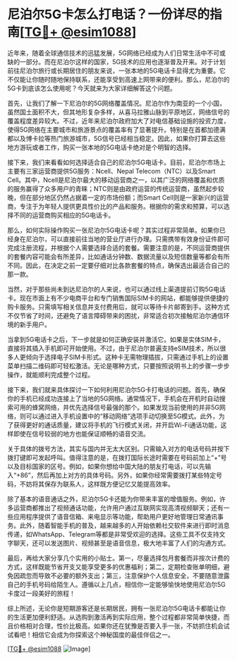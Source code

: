 # 尼泊尔5G卡怎么打电话？一份详尽的指南[[TG💪+ @esim1088](https://t.me/s/esim1088)]

近年来，随着全球通信技术的迅猛发展，5G网络已经成为人们日常生活中不可或缺的一部分。而在尼泊尔这样的国家，5G技术的应用也逐渐普及开来。对于计划前往尼泊尔旅行或长期居住的朋友来说，一张本地的5G电话卡显得尤为重要。它不仅能让你随时随地保持联系，还能享受到高速上网带来的便利。那么，尼泊尔的5G卡到底该怎么使用呢？今天就来为大家详细解答这个问题。

首先，让我们了解一下尼泊尔的5G网络覆盖情况。尼泊尔作为南亚的一个小国，虽然国土面积不大，但其地形复杂多样，从喜马拉雅山脉到平原地区，网络信号的覆盖程度差异较大。不过，近年来尼泊尔政府加大了对电信基础设施的投资力度，使得5G网络在主要城市和旅游景点的覆盖率有了显著提升。特别是在首都加德满都以及博卡拉等热门旅游城市，5G信号已经相当稳定。因此，如果你打算去这些地方游玩或者工作，购买一张本地的5G电话卡绝对是个明智的选择。

接下来，我们来看看如何选择适合自己的尼泊尔5G电话卡。目前，尼泊尔市场上主要有三家运营商提供5G服务：Ncell、Nepal Telecom（NTC）以及Smart Cell。其中，Ncell是尼泊尔最大的移动运营商之一，以其广泛的网络覆盖和优质的服务赢得了众多用户的青睐；NTC则是由政府运营的传统运营商，虽然起步较晚，但在部分地区仍然占据着一定的市场份额；而Smart Cell则是一家新兴的运营商，专注于为年轻人提供更具性价比的产品和服务。根据你的需求和预算，可以选择不同的运营商购买相应的5G电话卡。

那么，如何实际操作购买一张尼泊尔5G电话卡呢？其实过程非常简单。如果你已经身在尼泊尔，可以直接前往当地的营业厅进行办理。只需携带有效身份证件即可完成注册流程，并根据个人需要选择合适的套餐。需要注意的是，不同运营商提供的套餐内容可能会有所差异，比如通话分钟数、数据流量以及短信数量等都会有所不同。因此，在决定之前一定要仔细对比各款套餐的特点，确保选出最适合自己的那一款。

当然，对于那些尚未到达尼泊尔的人来说，也可以通过线上渠道提前订购5G电话卡。现在市面上有不少电商平台和专门销售国际SIM卡的网站，都能够提供便捷的购卡服务。只需填写相关信息并支付费用后，就可以等待卡片邮寄到手。这种方式不仅节省了时间，还避免了语言障碍带来的困扰，非常适合初次接触尼泊尔通信环境的新手用户。

当拿到5G电话卡之后，下一步就是如何正确安装并激活它。如果是实体SIM卡，直接将其插入手机即可开始使用。不过，由于尼泊尔普遍支持eSIM技术，所以很多人更倾向于选择电子SIM卡形式。这种卡无需物理插拔，只需通过手机上的设置菜单扫描二维码即可轻松激活。无论是哪种方式，只要按照说明书上的步骤一步步操作，就能顺利完成整个过程。

接下来，我们就来具体探讨一下如何利用尼泊尔5G卡打电话的问题。首先，确保你的手机已经成功连接上了当地的5G网络。通常情况下，手机会在开机时自动搜索可用的蜂窝网络，并优先选择信号最强的那个。如果发现当前使用的并非5G网络，则可以通过进入手机设置中的“移动网络”选项手动切换至5G模式。此外，为了获得更好的通话质量，建议将手机的飞行模式关闭，并开启Wi-Fi通话功能，这样即使在信号较弱的地方也能保证顺畅的语音交流。

关于具体的拨号方法，其实与国内并无太大区别。只需输入对方的电话号码并按下拨打键即可发起呼叫。值得注意的是，在拨打国际长途时需要在号码前加上“+”号以及目标国家的区号。例如，如果你想给中国大陆的朋友打电话，可以先输入“+86”，然后再加上对方的具体号码。另外，如果你经常需要拨打某些特定号码，不妨将其保存为联系人，这样既方便记忆又能提高效率。

除了基本的语音通话之外，尼泊尔5G卡还能为你带来丰富的增值服务。例如，许多运营商都推出了视频通话功能，允许用户通过互联网实现高清视频聊天；还有一些应用程序提供了语音信箱、来电显示等功能，帮助用户更好地管理日常通讯事务。此外，随着智能手机的普及，越来越多的人开始依赖社交软件来进行即时消息传递，如WhatsApp、Telegram等都是非常受欢迎的选择。这些工具不仅支持文字聊天，还可以发送图片、视频甚至是语音信息，极大地丰富了人们的沟通方式。

最后，再给大家分享几个实用的小贴士。第一，尽量选择包月套餐而非按次计费的方式，这样既能节省开支又能享受更多的优惠福利；第二，定期检查账单明细，避免因疏忽而导致不必要的额外支出；第三，注意保护个人信息安全，不要随意泄露自己的手机号码给陌生人。遵循以上几点，相信你一定能够愉快地使用尼泊尔5G卡度过一段美好的旅程！

综上所述，无论你是短期游客还是长期居民，拥有一张尼泊尔5G电话卡都能让你的生活更加便利舒适。从选购到激活再到实际应用，整个过程都非常简单快捷，而且价格相对合理，性价比极高。如果你还在犹豫是否要入手一张，不妨抓住机会试试看吧！相信它会成为你探索这个神秘国度的最佳伴侣之一。

[[TG💪+ @esim1088](https://t.me/s/esim1088) ![Image](https://i.postimg.cc/4NQfJmqS/Snipaste-2025-05-13-00-14-12.png)]
